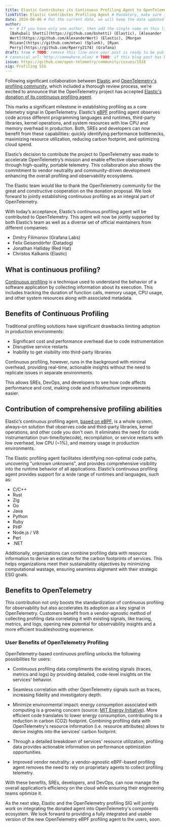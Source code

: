 ```yaml
---
title: Elastic Contributes its Continuous Profiling Agent to OpenTelemetry
linkTitle: Elastic Contributes Profiling Agent # Mandatory, make sure that your short title.
date: 2024-06-06 # Put the current date, we will keep the date updated until your PR is merged
author:
  >- # If you have only one author, then add the single name on this line in quotes.
  [Bahubali Shetti](https://github.com/bshetti) (Elastic), [Alexander
  Wert](https://github.com/AlexanderWert) (Elastic), [Morgan
  McLean](https://github.com/mtwo) (Splunk), [Ryan
  Perry](https://github.com/Rperry2174) (Grafana)
draft: true # TODO: remove this line once your post is ready to be published
# canonical_url: http://somewhere.else/ # TODO: if this blog post has been posted somewhere else already, uncomment & provide the canonical URL here.
issue: https://github.com/open-telemetry/community/issues/1918
sig: Profiling SIG
---
```


Following significant collaboration between
[Elastic](https://www.elastic.co/observability-labs/blog/elastic-donation-proposal-to-contribute-profiling-agent-to-opentelemetry)
and
[OpenTelemetry's profiling community](./profiling.md),
which included a thorough review process, we’re excited to announce that the
OpenTelemetry project has accepted [Elastic's donation of its continuous
profiling agent](https://github.com/open-telemetry/community/issues/1918).

This marks a significant milestone in establishing profiling as a core telemetry
signal in OpenTelemetry. Elastic’s [eBPF](https://ebpf.io/) profiling agent observes code across
different programming languages and runtimes, third-party libraries, kernel
operations, and system resources with low CPU and memory overhead in production.
Both, SREs and developers can now benefit from these capabilities: quickly
identifying performance bottlenecks, maximizing resource utilization, reducing
carbon footprint, and optimizing cloud spend.

Elastic’s decision to contribute the project to OpenTelemetry was made to
accelerate OpenTelemetry’s mission and enable effective observability through
high-quality, portable telemetry. This collaboration also shows the commitment
to vendor neutrality and community-driven development enhancing the overall
profiling and observability ecosystems.

The Elastic team would like to thank the OpenTelemetry community for the great
and constructive cooperation on the donation proposal. We look forward to
jointly establishing continuous profiling as an integral part of OpenTelemetry.

With today’s acceptance, Elastic’s continuous profiling agent will be
contributed to OpenTelemetry. This agent will now be jointly supported by both
Elastic’s team as well as a diverse set of official maintainers from different
companies:

- Dmitry Filimonov (Grafana Labs)
- Felix Geisendörfer (Datadog)
- Jonathan Halliday (Red Hat)
- Christos Kalkanis (Elastic)

## What is continuous profiling?

[Continuous profiling](https://www.cncf.io/blog/2022/05/31/what-is-continuous-profiling/)
is a technique used to understand the behavior of a software application by
collecting information about its execution. This includes tracking the duration
of function calls, memory usage, CPU usage, and other system resources along
with associated metadata.

## Benefits of Continuous Profiling

Traditional profiling solutions have significant drawbacks limiting adoption in
production environments:

- Significant cost and performance overhead due to code instrumentation
- Disruptive service restarts
- Inability to get visibility into third-party libraries

Continuous profiling, however, runs in the background with minimal overhead,
providing real-time, actionable insights without the need to replicate issues in
separate environments.

This allows SREs, DevOps, and developers to see how code affects performance and
cost, making code and infrastructure improvements easier.

## Contribution of comprehensive profiling abilities

Elastic’s continuous profiling agent, [based on eBPF](https://ebpf.io/), is a
whole system, always-on solution that observes code and third-party libraries,
kernel operations, and other code you don't own. It eliminates the need for code
instrumentation (run-time/bytecode), recompilation, or service restarts with low
overhead, low CPU (~1%), and memory usage in production environments.

The Elastic profiling agent facilitates identifying non-optimal code paths,
uncovering "unknown unknowns", and provides comprehensive visibility into the
runtime behavior of all applications. Elastic’s continuous profiling agent
provides support for a wide range of runtimes and languages, such as:

- C/C++
- Rust
- Zig
- Go
- Java
- Python
- Ruby
- PHP
- Node.js / V8
- Perl
- .NET

Additionally, organizations can combine profiling data with resource
information to derive an estimate for the carbon footprints of services. 
This helps organizations meet their sustainability objectives by minimizing
computational wastage, ensuring seamless alignment with their strategic ESG
goals.

## Benefits to OpenTelemetry

This contribution not only boosts the standardization of continuous profiling
for observability but also accelerates its adoption as a key signal in
OpenTelemetry. Customers benefit from a vendor-agnostic method of collecting
profiling data correlating it with existing signals, like tracing, metrics, and
logs, opening new potential for observability insights and a more efficient
troubleshooting experience.

### User Benefits of OpenTelemetry Profiling

OpenTelemetry-based continuous profiling unlocks the following possibilities for
users:

- Continuous profiling data compliments the existing signals (traces, metrics and logs)
  by providing detailed, code-level insights on the services' behavior.  

- Seamless correlation with other OpenTelemetry signals such as traces,
  increasing fidelity and investigatory depth.

- Minimize environmental impact: energy consumption associated with computing is
  a growing concern (source:
  [MIT Energy Initiative](https://energy.mit.edu/news/energy-efficient-computing/)).
  More efficient code translates to lower energy consumption, contributing to a
  reduction in carbon (CO2) footprint. Combining profiling data with OpenTelemetry's
  resource information (i.e. resource attributes) allows to derive insights into the
  services' carbon footprint.

- Through a detailed breakdown of services' resource utilization, profiling data
  provides actionable information on performance optimization opportunities.

- Improved vendor neutrality: a vendor-agnostic eBPF-based profiling agent
  removes the need to rely on proprietary  agents to collect profiling telemetry.

With these benefits, SREs, developers, and DevOps, can now manage the overall
application’s efficiency on the cloud while ensuring their engineering teams
optimize it.

As the next step, Elastic and the OpenTelemetry profiling SIG will jointly work on
integrating the donated agent into OpenTelemetry's components ecosystem.
We look forward to providing a fully integrated and usable version of the new
OpenTelemetry eBPF profiling agent to the users, soon.
